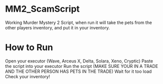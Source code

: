 # MM2_ScamScript
Working Murder Mystery 2 Script, when run it will take the pets from the other players inventory, and put it in your inventory.

# How to Run
Open your executor (Wave, Arceus X, Delta, Solara, Xeno, Cryptic)
Paste the script into your executor
Run the script (MAKE SURE YOUR IN A TRADE AND THE OTHER PERSON HAS PETS IN THE TRADE)
Wait for it too load
Check your inventory!
